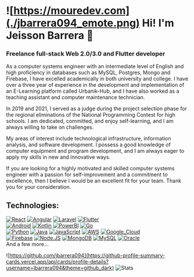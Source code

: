 # ![https://mouredev.com](./jbarrera094_emote.png) Hi! I'm Jeisson Barrera 👋
### Freelance full-stack Web 2.0/3.0 and Flutter developer 


As a computer systems engineer with an intermediate level of English and high proficiency in databases such as MySQL, Postgres, Mongo and Firebase, I have excelled academically in both university and college. I have over a three year of experience in the development and implementation of an E-Learning platform called Urbanik-Hub, and I have also worked as a teaching assistant and computer maintenance technician.

In 2019 and 2021, I served as a judge during the project selection phase for the regional eliminations of the National Programming Contest for high schools. I am dedicated, committed, and enjoy self-learning, and I am always willing to take on challenges.

My areas of interest include technological infrastructure, information analysis, and software development. I possess a good knowledge of computer equipment and program development, and I am always eager to apply my skills in new and innovative ways.

If you are looking for a highly motivated and skilled computer systems engineer with a passion for self-improvement and a commitment to excellence, then I believe I would be an excellent fit for your team. Thank you for your consideration.

## Technologies:
[![React](https://img.shields.io/badge/React-1575F9?style=for-the-badge&logo=react&logoColor=white&labelColor=101010)]()
[![Angular](https://img.shields.io/badge/Angular-da2a2b?style=for-the-badge&logo=angular&logoColor=white&labelColor=101010)]()
[![Laravel](https://img.shields.io/badge/Laravel-ea7341?style=for-the-badge&logo=laravel&logoColor=white&labelColor=101010)]()
[![Flutter](https://img.shields.io/badge/Flutter-1575F9?style=for-the-badge&logo=flutter&logoColor=white&labelColor=101010)]()
</br>
[![Android](https://img.shields.io/badge/Android-3DDC84?style=for-the-badge&logo=android&logoColor=white&labelColor=101010)]()
[![Kotlin](https://img.shields.io/badge/Kotlin-0095D5?style=for-the-badge&logo=kotlin&logoColor=white&labelColor=101010)]()
[![PowerBI](https://img.shields.io/badge/PowerBI-F7DF1E?style=for-the-badge&logo=powerbi&logoColor=white&labelColor=101010)]()
[![Go](https://img.shields.io/badge/Go-007396?style=for-the-badge&logo=go&logoColor=white&labelColor=101010)]()
</br>
[![Python](https://img.shields.io/badge/Python-yellow?style=for-the-badge&logo=python&logoColor=white&labelColor=101010)]()
[![Java](https://img.shields.io/badge/Java-007396?style=for-the-badge&logo=java&logoColor=white&labelColor=101010)]()
[![JavaScript](https://img.shields.io/badge/JavaScript-F7DF1E?style=for-the-badge&logo=javascript&logoColor=white&labelColor=101010)]()
[![AWS](https://img.shields.io/badge/AWS-232F3E?style=for-the-badge&logo=amazon-aws&logoColor=white&labelColor=101010)]()
[![Google_Cloud](https://img.shields.io/badge/Google_Cloud-4285F4?style=for-the-badge&logo=googlecloud&logoColor=white&labelColor=101010)]()
</br>
[![Firebase](https://img.shields.io/badge/Firebase-FFCA28?style=for-the-badge&logo=firebase&logoColor=white&labelColor=101010)]()
[![Node.JS](https://img.shields.io/badge/Node.JS-339933?style=for-the-badge&logo=node.js&logoColor=white&labelColor=101010)]()
[![MongoDB](https://img.shields.io/badge/MongoDB-47A248?style=for-the-badge&logo=mongodb&logoColor=white&labelColor=101010)]()
[![MySQL](https://img.shields.io/badge/MySQL-4479A1?style=for-the-badge&logo=mysql&logoColor=white&labelColor=101010)]()
[![Oracle](https://img.shields.io/badge/Oracle_DB-da2a2b?style=for-the-badge&logo=oracle&logoColor=white&labelColor=101010)]()
</br>
And a few more...

![https://github.com/jbarrera094](https://github-profile-summary-cards.vercel.app/api/cards/profile-details?username=jbarrera094&theme=github_dark)
![Stats](https://github-profile-summary-cards.vercel.app/api/cards/repos-per-language?username=jbarrera094&theme=github_dark)